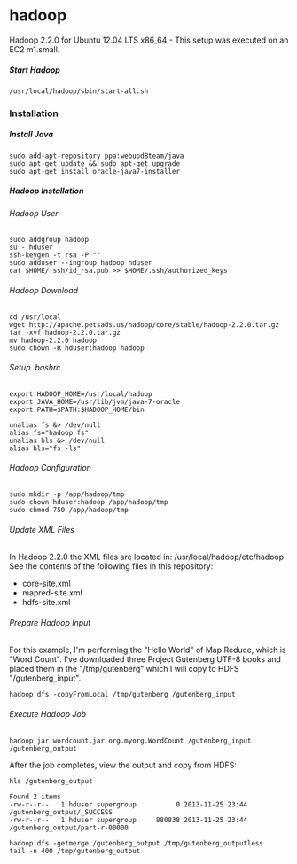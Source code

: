 hadoop
======

Hadoop 2.2.0 for Ubuntu 12.04 LTS x86_64 - This setup was executed on an EC2 m1.small.


##### Start Hadoop

```
/usr/local/hadoop/sbin/start-all.sh
```

### Installation

##### Install Java
```
sudo add-apt-repository ppa:webupd8team/java  
sudo apt-get update && sudo apt-get upgrade  
sudo apt-get install oracle-java7-installer 
```

##### Hadoop Installation
###### Hadoop User
```
sudo addgroup hadoop
su - hduser
ssh-keygen -t rsa -P ""
sudo adduser --ingroup hadoop hduser
cat $HOME/.ssh/id_rsa.pub >> $HOME/.ssh/authorized_keys
```

###### Hadoop Download
```
cd /usr/local
wget http://apache.petsads.us/hadoop/core/stable/hadoop-2.2.0.tar.gz
tar -xvf hadoop-2.2.0.tar.gz
mv hadoop-2.2.0 hadoop
sudo chown -R hduser:hadoop hadoop
```

###### Setup .bashrc
```
export HADOOP_HOME=/usr/local/hadoop
export JAVA_HOME=/usr/lib/jvm/java-7-oracle
export PATH=$PATH:$HADOOP_HOME/bin

unalias fs &> /dev/null
alias fs="hadoop fs"
unalias hls &> /dev/null
alias hls="fs -ls"
```

###### Hadoop Configuration
```
sudo mkdir -p /app/hadoop/tmp
sudo chown hduser:hadoop /app/hadoop/tmp
sudo chmod 750 /app/hadoop/tmp
```

###### Update XML Files
In Hadoop 2.2.0 the XML files are located in: /usr/local/hadoop/etc/hadoop
See the contents of the following files in this repository:
* core-site.xml
* mapred-site.xml
* hdfs-site.xml

###### Prepare Hadoop Input
For this example, I'm performing the "Hello World" of Map Reduce, which is "Word Count". I've downloaded three
Project Gutenberg UTF-8 books and placed them in the "/tmp/gutenberg" which I will copy to HDFS "/gutenberg_input".

```
hadoop dfs -copyFromLocal /tmp/gutenberg /gutenberg_input
```

###### Execute Hadoop Job
```
hadoop jar wordcount.jar org.myorg.WordCount /gutenberg_input /gutenberg_output
```

After the job completes, view the output and copy from HDFS: 
```
hls /gutenberg_output

Found 2 items
-rw-r--r--   1 hduser supergroup          0 2013-11-25 23:44 /gutenberg_output/_SUCCESS
-rw-r--r--   1 hduser supergroup     880838 2013-11-25 23:44 /gutenberg_output/part-r-00000

hadoop dfs -getmerge /gutenberg_output /tmp/gutenberg_outputless
tail -n 400 /tmp/gutenberg_output
```


